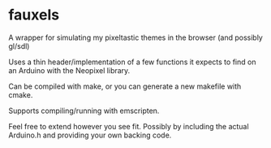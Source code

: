 fauxels
=======

A wrapper for simulating my pixeltastic themes in the browser (and possibly gl/sdl)

Uses a thin header/implementation of a few functions it expects to find on an Arduino with the Neopixel library.

Can be compiled with make, or you can generate a new makefile with cmake.

Supports compiling/running with emscripten.

Feel free to extend however you see fit. Possibly by including the actual Arduino.h and providing your own backing code.
